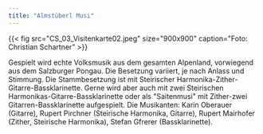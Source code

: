 ```yaml
---
title: "Almstüberl Musi"
---
```


{{< fig src="CS_03_Visitenkarte02.jpeg" size="900x900" caption="Foto: Christian Schartner" >}}

<div class="lead">
Gespielt wird echte Volksmusik aus dem gesamten Alpenland, vorwiegend aus dem Salzburger Pongau. Die Besetzung variiert, je nach Anlass und Stimmung. Die Stammbesetzung ist mit Steirischer Harmonika-Zither-Gitarre-Bassklarinette. Gerne wird aber auch mit zwei Steirischen Harmonikas-Gitarre-Bassklarinette oder als "Saitenmusi" mit Zither-zwei Gitarren-Bassklarinette aufgespielt. Die Musikanten: Karin Oberauer (Gitarre), Rupert Pirchner (Steirische Harmonika, Gitarre), Rupert Mairhofer (Zither, Steirische Harmonika), Stefan Gfrerer (Bassklarinette).
</div>